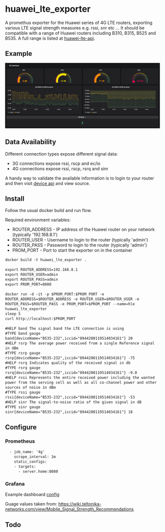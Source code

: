 # huawei_lte_exporter

A promethus exporter for the Huawei series of 4G LTE routers, exporting various LTE signal strength measures e.g. rssi, snr etc ...  It should be compatible with a range of Huawei routers including B310, B315, B525 and B535.  A full range is listed at [huawei-lte-api](https://pypi.org/project/huawei-lte-api/).

## Example

![Grafana Dashboard Screenshot](/examples/screenshot.png "Grafana Dashboard Screenshot")

## Data Availability

Different connection types expose different signal data:

* 3G connections expose rssi, rscp and ec/io
* 4G connections expose rssi, rscp, rsrq and sinr

 A handy way to validate the available information is to login to your router and then visit [device api](http://192.168.8.1/api/device/signal) and view source.

## Install

Follow the usual docker build and run flow.

Required environment variables:
* ROUTER_ADDRESS - IP address of the Huawei router on your network (typically '192.168.8.1')
* ROUTER_USER - Username to login to the router (typically 'admin')
* ROUTER_PASS - Password to login to the router (typically 'admin')
* PROM_PORT - Port to start the exporter on in the container

```
docker build -t huawei_lte_exporter .

export ROUTER_ADDRESS=192.168.8.1
export ROUTER_USER=admin
export ROUTER_PASS=admin
export PROM_PORT=8080

docker run -d -it -p $PROM_PORT:$PROM_PORT -e ROUTER_ADDRESS=$ROUTER_ADDRESS -e ROUTER_USER=$ROUTER_USER -e ROUTER_PASS=$ROUTER_PASS -e PROM_PORT=$PROM_PORT --name=hle huawei_lte_exporter
sleep 5
curl http://localhost:$PROM_PORT

#HELP band The signal band the LTE connection is using
#TYPE band gauge
band{deviceName="B535-232",iccid="8944200119514034161"} 20
#HELP rsrp The average power received from a single Reference signal in dBm
#TYPE rsrp gauge
rsrp{deviceName="B535-232",iccid="8944200119514034161"} -75
#HELP rsrq Indicates quality of the received signal in db
#TYPE rsrq gauge
rsrq{deviceName="B535-232",iccid="8944200119514034161"} -9.0
#HELP rssi Represents the entire received power including the wanted power from the serving cell as well as all co-channel power and other sources of noise in dBm
#TYPE rssi gauge
rssi{deviceName="B535-232",iccid="8944200119514034161"} -53
#HELP sinr The signal-to-noise ratio of the given signal in dB
#TYPE sinr gauge
sinr{deviceName="B535-232",iccid="8944200119514034161"} 18
```

## Configure

### Prometheus

```
  - job_name: '4g'
    scrape_interval: 1m
    static_configs:
    - targets:
      - server.home:8080
```

### Grafana

Example dashboard [config](/examples/grafana.json)

Guage values taken from: https://wiki.teltonika-networks.com/view/Mobile_Signal_Strength_Recommendations

## Todo

